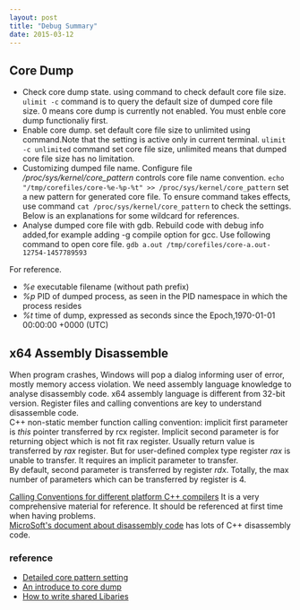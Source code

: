 ```yaml
---
layout: post
title: "Debug Summary" 
date: 2015-03-12
---
```


## Core Dump

- Check core dump state. using command to check default core file size. `ulimit -c` command is to query the default size of dumped core file size. 0 means core dump is currently not enabled. You must enble core dump functionaliy first.
- Enable core dump. set default core file size to unlimited using command.Note that the setting is active only in current terminal.
`ulimit -c unlimited` command set core file size, unlimited means that dumped core file size has no limitation.
- Customizing dumped file name. Configure file */proc/sys/kernel/core_pattern*  controls core file name convention.
`echo "/tmp/corefiles/core-%e-%p-%t" >> /proc/sys/kernel/core_pattern` set a new pattern for generated core file. To ensure command takes effects, use command `cat /proc/sys/kernel/core_pattern` to check the settings. Below is an explanations for some wildcard for references.   
- Analyse dumped core file with gdb. Rebuild code with debug info added,for example adding -g compile option for gcc. 
Use following command to open core file. `gdb a.out /tmp/corefiles/core-a.out-12754-1457789593`

For reference.  

+ *%e*  executable filename (without path prefix) 
+ *%p*  PID of dumped process, as seen in the PID namespace in which the process resides
+ *%t*  time of dump, expressed as seconds since the Epoch,1970-01-01 00:00:00 +0000 (UTC)

## x64 Assembly Disassemble

   When program crashes, Windows will pop a dialog informing user of error, mostly memory access violation. 
We need assembly language knowledge to analyse disassembly code. x64 assembly language is different from 
32-bit version. Register files and calling conventions are key to understand disassemble code.     
   C++ non-static member function calling convention: implicit first parameter is *this* pointer transferred by rcx register. 
Implicit second parameter is for returning object which is not fit rax register. Usually return value is transferred by *rax* register.
But for user-defined complex type register *rax* is unable to transfer. It requires an implicit parameter to transfer.     
   By default, second parameter is transferred by register *rdx*. Totally, the max number of parameters which can be transferred
by register is 4.

[Calling Conventions for different platform C++ compilers](http://www.agner.org/optimize/calling_conventions.pdf) It is a very
comprehensive material for reference. It should be referenced at first time when having problems.    
[MicroSoft's document about disassembly code](https://msdn.microsoft.com/en-us/library/windows/hardware/ff538083(v=vs.85).aspx) has 
lots of C++ disassembly code. 


### reference
- [Detailed core pattern setting](http://man7.org/linux/man-pages/man5/core.5.html) 
- [An introduce to core dump](http://www.cnblogs.com/hazir/p/linxu_core_dump.html)
- [How to write shared Libaries](https://www.akkadia.org/drepper/dsohowto.pdf)
